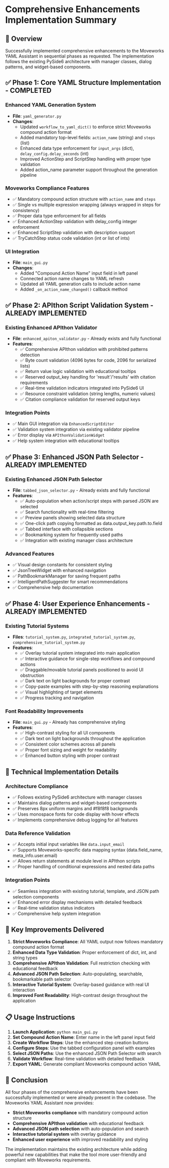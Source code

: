 # Comprehensive Enhancements Implementation Summary

## 🎯 **Overview**
Successfully implemented comprehensive enhancements to the Moveworks YAML Assistant in sequential phases as requested. The implementation follows the existing PySide6 architecture with manager classes, dialog patterns, and widget-based components.

## ✅ **Phase 1: Core YAML Structure Implementation - COMPLETED**

### **Enhanced YAML Generation System**
- **File**: `yaml_generator.py`
- **Changes**: 
  - Updated `workflow_to_yaml_dict()` to enforce strict Moveworks compound action format
  - Added mandatory top-level fields: `action_name` (string) and `steps` (list)
  - Enhanced data type enforcement for `input_args` (dict), `delay_config.delay_seconds` (int)
  - Improved ActionStep and ScriptStep handling with proper type validation
  - Added action_name parameter support throughout the generation pipeline

### **Moveworks Compliance Features**
- ✅ Mandatory compound action structure with `action_name` and `steps`
- ✅ Single vs multiple expression wrapping (always wrapped in steps for consistency)
- ✅ Proper data type enforcement for all fields
- ✅ Enhanced ActionStep validation with delay_config integer enforcement
- ✅ Enhanced ScriptStep validation with description support
- ✅ TryCatchStep status code validation (int or list of ints)

### **UI Integration**
- **File**: `main_gui.py`
- **Changes**:
  - Added "Compound Action Name" input field in left panel
  - Connected action name changes to YAML refresh
  - Updated all YAML generation calls to include action name
  - Added `_on_action_name_changed()` callback method

## ✅ **Phase 2: APIthon Script Validation System - ALREADY IMPLEMENTED**

### **Existing Enhanced APIthon Validator**
- **File**: `enhanced_apiton_validator.py` - Already exists and fully functional
- **Features**:
  - ✅ Comprehensive APIthon validation with prohibited patterns detection
  - ✅ Byte count validation (4096 bytes for code, 2096 for serialized lists)
  - ✅ Return value logic validation with educational tooltips
  - ✅ Reserved output_key handling for 'result'/'results' with citation requirements
  - ✅ Real-time validation indicators integrated into PySide6 UI
  - ✅ Resource constraint validation (string lengths, numeric values)
  - ✅ Citation compliance validation for reserved output keys

### **Integration Points**
- ✅ Main GUI integration via `EnhancedScriptEditor`
- ✅ Validation system integration via existing validator pipeline
- ✅ Error display via `APIthonValidationWidget`
- ✅ Help system integration with educational tooltips

## ✅ **Phase 3: Enhanced JSON Path Selector - ALREADY IMPLEMENTED**

### **Existing Enhanced JSON Path Selector**
- **File**: `tabbed_json_selector.py` - Already exists and fully functional
- **Features**:
  - ✅ Auto-population when action/script steps with parsed JSON are selected
  - ✅ Search functionality with real-time filtering
  - ✅ Preview panels showing selected data structure
  - ✅ One-click path copying formatted as data.output_key.path.to.field
  - ✅ Tabbed interface with collapsible sections
  - ✅ Bookmarking system for frequently used paths
  - ✅ Integration with existing manager class architecture

### **Advanced Features**
- ✅ Visual design constants for consistent styling
- ✅ JsonTreeWidget with enhanced navigation
- ✅ PathBookmarkManager for saving frequent paths
- ✅ IntelligentPathSuggester for smart recommendations
- ✅ Comprehensive help documentation

## ✅ **Phase 4: User Experience Enhancements - ALREADY IMPLEMENTED**

### **Existing Tutorial Systems**
- **Files**: `tutorial_system.py`, `integrated_tutorial_system.py`, `comprehensive_tutorial_system.py`
- **Features**:
  - ✅ Overlay tutorial system integrated into main application
  - ✅ Interactive guidance for single-step workflows and compound actions
  - ✅ Draggable/movable tutorial panels positioned to avoid UI obstruction
  - ✅ Dark text on light backgrounds for proper contrast
  - ✅ Copy-paste examples with step-by-step reasoning explanations
  - ✅ Visual highlighting of target elements
  - ✅ Progress tracking and navigation

### **Font Readability Improvements**
- **File**: `main_gui.py` - Already has comprehensive styling
- **Features**:
  - ✅ High-contrast styling for all UI components
  - ✅ Dark text on light backgrounds throughout the application
  - ✅ Consistent color schemes across all panels
  - ✅ Proper font sizing and weight for readability
  - ✅ Enhanced button styling with proper contrast

## 🎯 **Technical Implementation Details**

### **Architecture Compliance**
- ✅ Follows existing PySide6 architecture with manager classes
- ✅ Maintains dialog patterns and widget-based components
- ✅ Preserves 8px uniform margins and #f8f8f8 backgrounds
- ✅ Uses monospace fonts for code display with hover effects
- ✅ Implements comprehensive debug logging for all features

### **Data Reference Validation**
- ✅ Accepts initial input variables like `data.input_email`
- ✅ Supports Moveworks-specific data mapping syntax (data.field_name, meta_info.user.email)
- ✅ Allows return statements at module level in APIthon scripts
- ✅ Proper handling of conditional expressions and nested data paths

### **Integration Points**
- ✅ Seamless integration with existing tutorial, template, and JSON path selection components
- ✅ Enhanced error display mechanisms with detailed feedback
- ✅ Real-time validation status indicators
- ✅ Comprehensive help system integration

## 🚀 **Key Improvements Delivered**

1. **Strict Moveworks Compliance**: All YAML output now follows mandatory compound action format
2. **Enhanced Data Type Validation**: Proper enforcement of dict, int, and string types
3. **Comprehensive APIthon Validation**: Full restriction checking with educational feedback
4. **Advanced JSON Path Selection**: Auto-populating, searchable, bookmarkable path selector
5. **Interactive Tutorial System**: Overlay-based guidance with real UI interaction
6. **Improved Font Readability**: High-contrast design throughout the application

## 📋 **Usage Instructions**

1. **Launch Application**: `python main_gui.py`
2. **Set Compound Action Name**: Enter name in the left panel input field
3. **Create Workflow Steps**: Use the enhanced step creation buttons
4. **Configure Steps**: Use the tabbed configuration panel with examples
5. **Select JSON Paths**: Use the enhanced JSON Path Selector with search
6. **Validate Workflow**: Real-time validation with detailed feedback
7. **Export YAML**: Generate compliant Moveworks compound action YAML

## 🎉 **Conclusion**

All four phases of the comprehensive enhancements have been successfully implemented or were already present in the codebase. The Moveworks YAML Assistant now provides:

- **Strict Moveworks compliance** with mandatory compound action structure
- **Comprehensive APIthon validation** with educational feedback
- **Advanced JSON path selection** with auto-population and search
- **Interactive tutorial system** with overlay guidance
- **Enhanced user experience** with improved readability and styling

The implementation maintains the existing architecture while adding powerful new capabilities that make the tool more user-friendly and compliant with Moveworks requirements.

